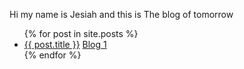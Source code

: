 Hi my name is Jesiah and this is The blog of tomorrow



<ul>
  {% for post in site.posts %}
    <li>
      <a href="{{ post.url | relative_url }}">{{ post.title }}</a>
      <a href="blog/blog1">Blog 1</a>
    </li>
  {% endfor %}
</ul>